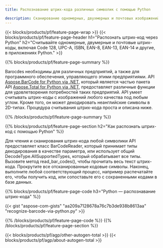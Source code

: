 ```yaml
---
title: Распознавание штрих-кода различных символик с помощью Python 

description: Сканирование одномерных, двухмерных и почтовых изображений штрих-кодов с различными символами, включая 128 и QR, в Python с использованием кода в несколько строк. 
---
```


{{< blocks/products/pf/feature-page-wrap >}}
{{< blocks/products/pf/feature-page-header h1="Распознать штрих-код через Python" h2="Считывайте одномерные, двумерные и почтовые штрих-коды, включая Code 128, UPC-A, ISBN, EAN-8, EAN-13, EAN-14 и другие, в приложениях Python." >}}

{{% blocks/products/pf/feature-page-summary %}}

Barocdes необходимы для различных предприятий, а также для программного обеспечения, управляющего этими предприятиями. API [Aspose.BarCode for Python via .NET](https://products.aspose.com/barcode/python-net/), который является частью пакета API [Aspose.Total for Python via .NET](https://products.aspose.com/total/python-net/), предоставляет различные функции для удовлетворения потребностей таких предприятий. API умеет считывать штрих-коды с изображений любого качества под любым углом. Кроме того, он может декодировать неанглийские символы в 2D-типах. Процедура считывания штрих-кода проста и описана ниже.

{{% /blocks/products/pf/feature-page-summary  %}}

{{% blocks/products/pf/feature-page-section  h2="Как распознать штрих-код с помощью Python" %}}

Для чтения и сканирования штрих-кода любой символики API предоставляет класс BarCodeReader, который принимает типы декодирования в качестве параметра, или использует общий DecodeType.AllSupportedTypes, который обрабатывает все типы. Вызовите метод read_bar_codes(), чтобы прочитать весь текст штрих-кода. Прокрутите все отсканированные кодовые символы. Наконец, выполните любой соответствующий процесс, например распечатайте его, чтобы получить код, или сопоставьте его с сохраненными кодами в базе данных.

{{% blocks/products/pf/feature-page-code h3="Python — распознавание штрих-кода" %}}

{{< gist "aspose-com-gists" "aa209a7128678a76c7b3de938b8613aa" "recognize-barcode-via-python.py" >}}

{{% /blocks/products/pf/feature-page-code  %}}
{{% /blocks/products/pf/feature-page-section %}}

{{< blocks/products/pf/agp/other-autogen-total >}}
{{< blocks/products/pf/agp/about-autogen-total >}}